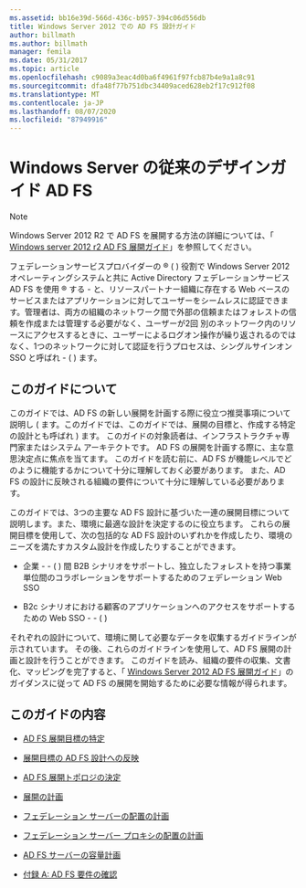 ```yaml
---
ms.assetid: bb16e39d-566d-436c-b957-394c06d556db
title: Windows Server 2012 での AD FS 設計ガイド
author: billmath
ms.author: billmath
manager: femila
ms.date: 05/31/2017
ms.topic: article
ms.openlocfilehash: c9089a3eac4d0ba6f4961f97fcb87b4e9a1a8c91
ms.sourcegitcommit: dfa48f77b751dbc34409aced628eb2f17c912f08
ms.translationtype: MT
ms.contentlocale: ja-JP
ms.lasthandoff: 08/07/2020
ms.locfileid: "87949916"
---
```

# <a name="ad-fs-legacy-design-guide-in-windows-server"></a>Windows Server の従来のデザインガイド AD FS



> [!NOTE]
> Windows Server 2012 R2 で AD FS を展開する方法の詳細については、「 [Windows server 2012 r2 AD FS 展開ガイド](../../ad-fs/deployment/Windows-Server-2012-R2-AD-FS-Deployment-Guide.md)」を参照してください。

フェデレーションサービスプロバイダーの &reg; \( \) 役割で Windows Server 2012 オペレーティングシステムと共に Active Directory フェデレーションサービス AD FS を使用 &reg; する \- と、リソースパートナー組織に存在する Web ベースのサービスまたはアプリケーションに対してユーザーをシームレスに認証できます。管理者は、両方の組織のネットワーク間で外部の信頼またはフォレストの信頼を作成または管理する必要がなく、ユーザーが2回 別のネットワーク内のリソースにアクセスするときに、ユーザーによるログオン操作が繰り返されるのではなく、1つのネットワークに対して認証を行うプロセスは、シングルサインオン SSO と呼ばれ \- \( \) ます。

## <a name="about-this-guide"></a>このガイドについて
このガイドでは、AD FS の新しい展開を計画する際に役立つ推奨事項について説明し \( ます。このガイドでは、このガイドでは、展開の目標と、作成する特定の設計とも呼ばれ \) ます。 このガイドの対象読者は、インフラストラクチャ専門家またはシステム アーキテクトです。 AD FS の展開を計画する際に、主な意思決定点に焦点を当てます。 このガイドを読む前に、AD FS が機能レベルでどのように機能するかについて十分に理解しておく必要があります。 また、AD FS の設計に反映される組織の要件について十分に理解している必要があります。

このガイドでは、3つの主要な AD FS 設計に基づいた一連の展開目標について説明します。また、環境に最適な設計を決定するのに役立ちます。 これらの展開目標を使用して、次の包括的な AD FS 設計のいずれかを作成したり、環境のニーズを満たすカスタム設計を作成したりすることができます。

-   企業 \- \- \( \) 間 B2B シナリオをサポートし、独立したフォレストを持つ事業単位間のコラボレーションをサポートするためのフェデレーション Web SSO

-   B2c シナリオにおける顧客のアプリケーションへのアクセスをサポートするための Web SSO \- \- \( \)

それぞれの設計について、環境に関して必要なデータを収集するガイドラインが示されています。 その後、これらのガイドラインを使用して、AD FS 展開の計画と設計を行うことができます。 このガイドを読み、組織の要件の収集、文書化、マッピングを完了すると、「 [Windows Server 2012 AD FS 展開ガイド](../../ad-fs/deployment/Windows-Server-2012-AD-FS-Deployment-Guide.md)」のガイダンスに従って AD FS の展開を開始するために必要な情報が得られます。

## <a name="in-this-guide"></a>このガイドの内容

-   [AD FS 展開目標の特定](Identifying-Your-AD-FS-Deployment-Goals.md)

-   [展開目標の AD FS 設計への反映](Mapping-Your-Deployment-Goals-to-an-AD-FS-Design.md)

-   [AD FS 展開トポロジの決定](Determine-Your-AD-FS-Deployment-Topology.md)

-   [展開の計画](Planning-Your-Deployment.md)

-   [フェデレーション サーバーの配置の計画](Planning-Federation-Server-Placement.md)

-   [フェデレーション サーバー プロキシの配置の計画](Planning-Federation-Server-Proxy-Placement.md)

-   [AD FS サーバーの容量計画](Planning-for-AD-FS-Server-Capacity.md)

-   [付録 A: AD FS 要件の確認](Appendix-A--Reviewing-AD-FS-Requirements.md)


